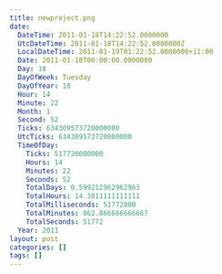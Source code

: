 ```yaml
---
title: newproject.png
date:
  DateTime: 2011-01-18T14:22:52.0000000
  UtcDateTime: 2011-01-18T14:22:52.0000000Z
  LocalDateTime: 2011-01-19T01:22:52.0000000+11:00
  Date: 2011-01-18T00:00:00.0000000
  Day: 18
  DayOfWeek: Tuesday
  DayOfYear: 18
  Hour: 14
  Minute: 22
  Month: 1
  Second: 52
  Ticks: 634309573720000000
  UtcTicks: 634309573720000000
  TimeOfDay:
    Ticks: 517720000000
    Hours: 14
    Minutes: 22
    Seconds: 52
    TotalDays: 0.599212962962963
    TotalHours: 14.3811111111111
    TotalMilliseconds: 51772000
    TotalMinutes: 862.866666666667
    TotalSeconds: 51772
  Year: 2011
layout: post
categories: []
tags: []
---
```


